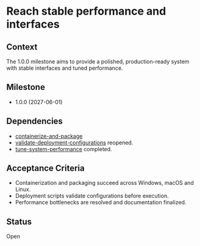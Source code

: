 # Reach stable performance and interfaces

## Context
The 1.0.0 milestone aims to provide a polished, production-ready system with
stable interfaces and tuned performance.

## Milestone
- 1.0.0 (2027-06-01)

## Dependencies

- [containerize-and-package](containerize-and-package.md)
- [validate-deployment-configurations](validate-deployment-configurations.md) reopened.
- [tune-system-performance](archive/tune-system-performance.md) completed.

## Acceptance Criteria
- Containerization and packaging succeed across Windows, macOS and Linux.
- Deployment scripts validate configurations before execution.
- Performance bottlenecks are resolved and documentation finalized.

## Status
Open
